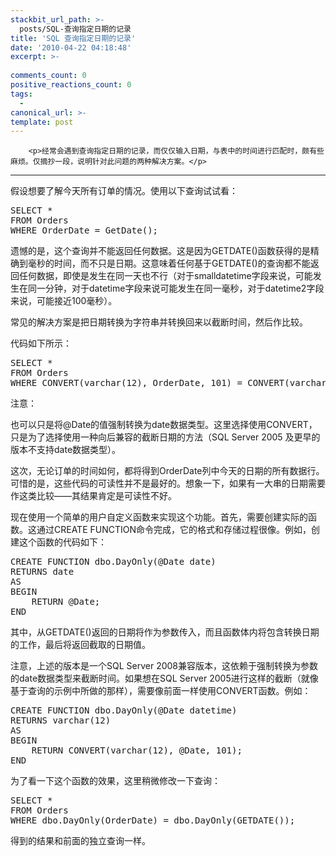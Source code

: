 ```yaml
---
stackbit_url_path: >-
  posts/SQL-查询指定日期的记录
title: 'SQL 查询指定日期的记录'
date: '2010-04-22 04:18:48'
excerpt: >-
  
comments_count: 0
positive_reactions_count: 0
tags: 
  - 
canonical_url: >-
template: post
---
```


        <p>经常会遇到查询指定日期的记录，而仅仅输入日期，与表中的时间进行匹配时，颇有些麻烦。仅摘抄一段，说明针对此问题的两种解决方案。</p>
<hr>
<p>假设想要了解今天所有订单的情况。使用以下查询试试看：</p>
<pre class="brush: sql">SELECT *
FROM Orders
WHERE OrderDate = GetDate();
</pre>
<p>遗憾的是，这个查询并不能返回任何数据。这是因为GETDATE()函数获得的是精确到毫秒的时间，而不只是日期。这意味着任何基于GETDATE()的查询都不能返回任何数据，即使是发生在同一天也不行（对于smalldatetime字段来说，可能发生在同一分钟，对于datetime字段来说可能发生在同一毫秒，对于datetime2字段来说，可能接近100毫秒）。</p>
<p>常见的解决方案是把日期转换为字符串并转换回来以截断时间，然后作比较。</p>
<p>代码如下所示：</p>
<pre class="brush: sql">SELECT * 
FROM Orders
WHERE CONVERT(varchar(12), OrderDate, 101) = CONVERT(varchar(12), GETDATE(), 101)
</pre>
<p>注意：</p>
<p>也可以只是将@Date的值强制转换为date数据类型。这里选择使用CONVERT，只是为了选择使用一种向后兼容的截断日期的方法（SQL Server 2005 及更早的版本不支持date数据类型）。</p>
<p>这次，无论订单的时间如何，都将得到OrderDate列中今天的日期的所有数据行。可惜的是，这些代码的可读性并不是最好的。想象一下，如果有一大串的日期需要作这类比较——其结果肯定是可读性不好。</p>
<p>现在使用一个简单的用户自定义函数来实现这个功能。首先，需要创建实际的函数。这通过CREATE FUNCTION命令完成，它的格式和存储过程很像。例如，创建这个函数的代码如下：</p>
<pre class="brush: sql">CREATE FUNCTION dbo.DayOnly(@Date date)
RETURNS date
AS
BEGIN
	RETURN @Date;
END
</pre>
<p>其中，从GETDATE()返回的日期将作为参数传入，而且函数体内将包含转换日期的工作，最后将返回截取的日期值。</p>
<p>注意，上述的版本是一个SQL Server 2008兼容版本，这依赖于强制转换为参数的date数据类型来截断时间。如果想在SQL Server 2005进行这样的截断（就像基于查询的示例中所做的那样），需要像前面一样使用CONVERT函数。例如：</p>
<pre class="brush: sql">CREATE FUNCTION dbo.DayOnly(@Date datetime)
RETURNS varchar(12)
AS
BEGIN
	RETURN CONVERT(varchar(12), @Date, 101);
END
</pre>
<p>为了看一下这个函数的效果，这里稍微修改一下查询：</p>
<pre class="brush: sql">SELECT * 
FROM Orders
WHERE dbo.DayOnly(OrderDate) = dbo.DayOnly(GETDATE());
</pre>
<p>得到的结果和前面的独立查询一样。</p>
      